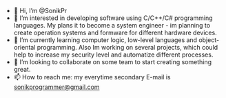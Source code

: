 - 👋 Hi, I’m @SonikPr
- 👀 I’m interested in developing software using C/C++/C# programming languages. My plans it to become a system engineer - im planning to create operation systems and formware for different hardware devices.
- 🌱 I’m currently learning computer logic, low-level languages and object-oriental programming. Also Im working on several projects, which could help to increase my security level and automatize different processes.
- 💞️ I’m looking to collaborate on some team to start creating something great. 
- 📫 How to reach me: my everytime secondary E-mail is sonikprogrammer@gmail.com



<!---
SonikPr/SonikPr is a ✨ special ✨ repository because its `README.md` (this file) appears on your GitHub profile.
You can click the Preview link to take a look at your changes.
--->
